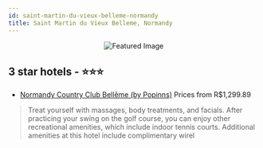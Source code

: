```yaml
---
id: saint-martin-du-vieux-belleme-normandy
title: Saint Martin du Vieux Belleme, Normandy
---
```


<center><img src="https://i.travelapi.com/hotels/3000000/2490000/2487100/2487023/8992d03d_z.jpg" alt="Featured Image" /></center>


##  3 star hotels - ⭐️⭐️⭐️

-    [Normandy Country Club Bellême (by Popinns)](https://us.hurb.com/hotels/saint-martin-du-vieux-belleme/normandy-country-club-belleme-by-popinns-JNP-JP738001?cmp=18055) Prices from R$1,299.89
   > Treat yourself with massages, body treatments, and facials. After practicing your swing on the golf course, you can enjoy other recreational amenities, which include indoor tennis courts. Additional amenities at this hotel include complimentary wirel

